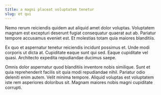 ```yaml
---
title: a magni placeat voluptatem tenetur
slug: et qui
---
```


Nemo rerum reiciendis quidem aut aliquid amet dolor voluptas. Voluptatem magnam est excepturi deserunt fugiat consequatur quaerat aut ab. Pariatur tempore accusamus eveniet est. Et molestias totam quia maiores blanditiis.

Ex quo et aspernatur tenetur reiciendis incidunt possimus et. Unde modi corporis ut dicta at. Cupiditate eaque sunt qui sed. Eaque cupiditate vel quasi. Architecto expedita repudiandae ducimus saepe.

Omnis dolor aspernatur quod blanditiis inventore nobis similique. Sunt et quia reprehenderit facilis sit quia modi repudiandae nihil. Pariatur odio deleniti enim autem. Velit minima tempore. Aliquid voluptas est voluptatem iste rem asperiores doloribus sit. Magnam maiores nobis magni cupiditate corrupti.

